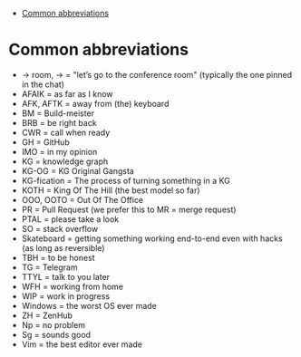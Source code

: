 

<!-- toc -->

- [Common abbreviations](#common-abbreviations)

<!-- tocstop -->

# Common abbreviations

- -> room, -> = "let’s go to the conference room" (typically the one pinned in
  the chat)
- AFAIK = as far as I know
- AFK, AFTK = away from (the) keyboard
- BM = Build-meister
- BRB = be right back
- CWR = call when ready
- GH = GitHub
- IMO = in my opinion
- KG = knowledge graph
- KG-OG = KG Original Gangsta
- KG-fication = The process of turning something in a KG
- KOTH = King Of The Hill (the best model so far)
- OOO, OOTO = Out Of The Office
- PR = Pull Request (we prefer this to MR = merge request)
- PTAL = please take a look
- SO = stack overflow
- Skateboard = getting something working end-to-end even with hacks (as long as
  reversible)
- TBH = to be honest
- TG = Telegram
- TTYL = talk to you later
- WFH = working from home
- WIP = work in progress
- Windows = the worst OS ever made
- ZH = ZenHub
- Np = no problem
- Sg = sounds good
- Vim = the best editor ever made
